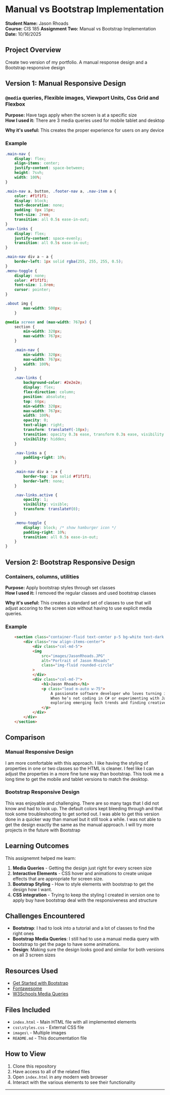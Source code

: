 # Manual vs Bootstrap Implementation

**Student Name:** Jason Rhoads  
**Course:** CIS 185 
**Assignment Two:** Manual vs Bootstrap Implementation  
**Date:** 10/16/2025

## Project Overview
Create two version of my portfolio. A manual response design and a Bootstrap responsive design

## Version 1: Manual Responsive Design
### `@media` queries, Flexible images, Viewport Units, Css Grid and Flexbox
**Purpose:** Have tags apply when the screen is at a specific size  
**How I used it:** There are 3 media queries used for mobile tablet and desktop

**Why it's useful:** This creates the proper experience for users on any device

### Example
```css
.main-nav {
    display: flex;
    align-items: center;
    justify-content: space-between;
    height: 7svh;
    width: 100%;
}

.main-nav a, button, .footer-nav a, .nav-item a {
    color: #f1f1f1;
    display: block;
    text-decoration: none;
    padding: 0px 15px;
    font-size: 2rem;
    transition: all 0.5s ease-in-out;
}
.nav-links {
    display: flex;
    justify-content: space-evenly;
    transition: all 0.5s ease-in-out;
}

.main-nav div a ~ a {
    border-left: 1px solid rgba(255, 255, 255, 0.5);
}
.menu-toggle {
    display: none;
    color: #f1f1f1;
    font-size: 1.8rem;
    cursor: pointer;
}

.about img {
        max-width: 500px;
    }

@media screen and (max-width: 767px) { 
    section {
        min-width: 320px;
        max-width: 767px;
    }

    .main-nav {
        min-width: 320px;
        max-width: 767px;
        width: 100%;
    }

    .nav-links {
        background-color: #2e2e2e;
        display: flex;
        flex-direction: column;
        position: absolute;
        top: 60px;
        min-width: 320px;
        max-width: 767px;
        width: 100%;
        opacity: 0;
        text-align: right;
        transform: translateY(-10px);
        transition: opacity 0.3s ease, transform 0.3s ease, visibility 0.3s;
        visibility: hidden;
    }

    .nav-links a {
        padding-right: 10%;
    }
    
    .main-nav div a ~ a {
        border-top: 1px solid #f1f1f1;
        border-left: none;
    }

    .nav-links.active {
        opacity: 1;
        visibility: visible;
        transform: translateY(0);
    }

    .menu-toggle {
        display: block; /* show hamburger icon */
        padding-right: 10%;
        transition: all 0.5s ease-in-out;
    }
}
```

## Version 2: Bootstrap Responsive Design
### Containers, columns, utilities
**Purpose:** Apply bootstrap styles through set classes  
**How I used it:** I removed the regular classes and used bootstrap classes

**Why it's useful:** This creates a standard set of classes to use that will adjust accoring to the screen size without having to use explicit media queries.

### Example
```html
    <section class="container-fluid text-center p-5 bg-white text-dark w-100" id="hero">
        <div class="row align-items-center">
            <div class="col-md-5">
            <img
                src="images/JasonRhoads.JPG"
                alt="Portrait of Jason Rhoads"
                class="img-fluid rounded-circle"
            >
            </div>
            <div class="col-md-7">
                <h1>Jason Rhoads</h1>
                <p class="lead m-auto w-75">
                    A passionate software developer who loves turning ideas into functional applications.
                    When he’s not coding in C# or experimenting with JavaScript frameworks, Jason enjoys
                    exploring emerging tech trends and finding creative ways to solve problems.
                </p>
            </div>
        </div>
    </section>
```

## Comparison
### Manual Responsive Design
I am more comfortable with this approach. I like having the styling of properties in one or two classes so the HTML is cleaner. I feel like I can adjust the properties in a more fine tune way than bootstrap. This took me a long time to get the mobile and tablet versions to match the desktop.

### Bootstrap Responsive Design
This was enjoyable and challenging. There are so many tags that I did not know and had to look up. The default colors kept bleeding through and that took some troubleshooting to get sorted out. I was able to get this version done in a quicker way than manuel but it still took a while. I was not able to get the design exactly the same as the manual approach. I will try more projects in the future with Bootstrap

## Learning Outcomes

This assignemnt helped me learn:

1. **Media Queries** - Getting the design just right for every screen size
2. **Interactive Elements** - CSS hover and animations to create unique effects that are appropriate for screen size.
3. **Bootstrap Styling** - How to style elements with bootstrap to get the design how I want.
4. **CSS integration** - Trying to keep the styling I created in version one to apply buy have bootstrap deal with the responsiveness and structure

## Challenges Encountered

- **Bootstrap**: I had to look into a tutorial and a lot of classes to find the right ones
- **Bootstrap Media Queries**: I still had to use a manual media query with bootstrap to get the page to have some animations. 
- **Design**: Making sure the design looks good and similar for both versions on all 3 screen sizes 

## Resources Used

- [Get Started with Bootstrap](https://getbootstrap.com/docs/5.3/getting-started/introduction/)
- [Fontawesome](https://fontawesome.com/icons)
- [W3Schools Media Queries](https://www.w3schools.com/css/css3_mediaqueries.asp)

## Files Included

- `index.html` - Main HTML file with all implemented elements
- `css\styles.css` - External CSS file
- `images\` - Multiple images
- `README.md` - This documentation file

## How to View

1. Clone this repository
2. Have access to all of the related files
3. Open `index.html` in any modern web browser
4. Interact with the various elements to see their functionality

---
